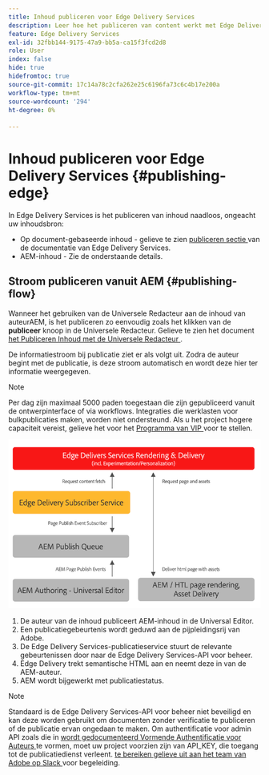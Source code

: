 ```yaml
---
title: Inhoud publiceren voor Edge Delivery Services
description: Leer hoe het publiceren van content werkt met Edge Delivery Services en hoe u AEM-inhoud publiceert met Edge Delivery Services.
feature: Edge Delivery Services
exl-id: 32fbb144-9175-47a9-bb5a-ca15f3fcd2d8
role: User
index: false
hide: true
hidefromtoc: true
source-git-commit: 17c14a78c2cfa262e25c6196fa73c6c4b17e200a
workflow-type: tm+mt
source-wordcount: '294'
ht-degree: 0%

---
```



# Inhoud publiceren voor Edge Delivery Services {#publishing-edge}

In Edge Delivery Services is het publiceren van inhoud naadloos, ongeacht uw inhoudsbron:

* Op document-gebaseerde inhoud - gelieve te zien [ publiceren sectie ](/help/edge/docs/authoring.md) van de documentatie van Edge Delivery Services.
* AEM-inhoud - Zie de onderstaande details.

## Stroom publiceren vanuit AEM {#publishing-flow}

Wanneer het gebruiken van de Universele Redacteur aan de inhoud van auteurAEM, is het publiceren zo eenvoudig zoals het klikken van de **publiceer** knoop in de Universele Redacteur. Gelieve te zien het document [ het Publiceren Inhoud met de Universele Redacteur ](/help/sites-cloud/authoring/universal-editor/publishing.md).

De informatiestroom bij publicatie ziet er als volgt uit. Zodra de auteur begint met de publicatie, is deze stroom automatisch en wordt deze hier ter informatie weergegeven.

>[!NOTE]
>
>Per dag zijn maximaal 5000 paden toegestaan die zijn gepubliceerd vanuit de ontwerpinterface of via workflows. Integraties die werklasten voor bulkpublicaties maken, worden niet ondersteund. Als u het project hogere capaciteit vereist, gelieve het voor het [ Programma van VIP ](https://www.aem.live/vip/intake) voor te stellen.

![ de stroom van informatie wanneer het publiceren van AEM aan Edge Delivery Services ](assets/publishing-flow.png)

1. De auteur van de inhoud publiceert AEM-inhoud in de Universal Editor.
1. Een publicatiegebeurtenis wordt geduwd aan de pijpleidingsrij van Adobe.
1. De Edge Delivery Services-publicatieservice stuurt de relevante gebeurtenissen door naar de Edge Delivery Services-API voor beheer.
1. Edge Delivery trekt semantische HTML aan en neemt deze in van de AEM-auteur.
1. AEM wordt bijgewerkt met publicatiestatus.

>[!NOTE]
>
>Standaard is de Edge Delivery Services-API voor beheer niet beveiligd en kan deze worden gebruikt om documenten zonder verificatie te publiceren of de publicatie ervan ongedaan te maken. Om authentificatie voor admin API zoals die in [ wordt gedocumenteerd Vormende Authentificatie voor Auteurs ](https://www.aem.live/docs/authentication-setup-authoring) te vormen, moet uw project voorzien zijn van API_KEY, die toegang tot de publicatiedienst verleent. [ te bereiken gelieve uit aan het team van Adobe op Slack ](/help/edge/docs/slack.md) voor begeleiding.

